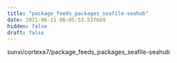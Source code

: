 ```yaml
---
title: "package_feeds_packages_seafile-seahub"
date: 2021-06-21 06:05:53.537669
hidden: false
draft: false
---
```


sunxi/cortexa7/package_feeds_packages_seafile-seahub

